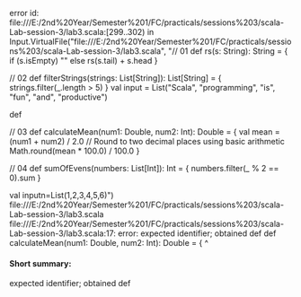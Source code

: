 error id: file:///E:/2nd%20Year/Semester%201/FC/practicals/sessions%203/scala-Lab-session-3/lab3.scala:[299..302) in Input.VirtualFile("file:///E:/2nd%20Year/Semester%201/FC/practicals/sessions%203/scala-Lab-session-3/lab3.scala", "// 01 
def rs(s: String): String = {
    if (s.isEmpty) ""
    else rs(s.tail) + s.head
  }

// 02
def filterStrings(strings: List[String]): List[String] = {
    strings.filter(_.length > 5)
}
val input = List("Scala", "programming", "is", "fun", "and", "productive")

def 


// 03
 def calculateMean(num1: Double, num2: Int): Double = {
    val mean = (num1 + num2) / 2.0
    // Round to two decimal places using basic arithmetic
    Math.round(mean * 100.0) / 100.0
  } 


// 04
 def sumOfEvens(numbers: List[Int]): Int = {
  numbers.filter(_ % 2 == 0).sum
  }

  val inputn=List(1,2,3,4,5,6)")
file:///E:/2nd%20Year/Semester%201/FC/practicals/sessions%203/scala-Lab-session-3/lab3.scala
file:///E:/2nd%20Year/Semester%201/FC/practicals/sessions%203/scala-Lab-session-3/lab3.scala:17: error: expected identifier; obtained def
 def calculateMean(num1: Double, num2: Int): Double = {
 ^
#### Short summary: 

expected identifier; obtained def